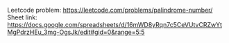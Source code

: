 Leetcode problem: https://leetcode.com/problems/palindrome-number/
Sheet link: https://docs.google.com/spreadsheets/d/16mWD8yRqn7c5CeVUtvCRZwYtMgPdrzHEu_3mg-OgsJk/edit#gid=0&range=5:5